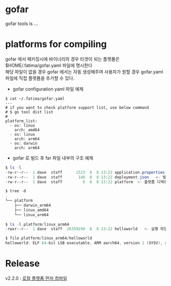# gofar

gofar tools is ...

# platforms for compiling

gofar 에서 패키징시에 바이너리의 경우 타겟이 되는 플랫폼은 $HOME/.fatima/gofar.yaml 파일에 명시한다<br>
해당 파일이 없을 경우 gofar 에서는 자동 생성해주며 사용자가 원할 경우 gofar.yaml 파일에 직접 플랫폼을 추가할 수 있다.

- gofar configuration yaml 파일 예제
```shell
$ cat ~/.fatima/gofar.yaml
---
# if you want to check platform support list, use below command
# $ go tool dist list
# 
platform_list:
  - os: linux
    arch: amd64
  - os: linux
    arch: arm64
  - os: darwin
    arch: arm64
```

- gofar 로 빌드 후 far 파일 내부의 구조 예제
```powershell
$ ls -l
-rw-r--r--  1 dave  staff      1523  8  8 13:22 application.properties   <- process config 파일
-rw-r--r--  1 dave  staff       146  8  8 13:22 deployment.json   <- 빌드배포 정보 파일
-rw-r--r--  1 dave  staff         0  8  8 13:22 platform  <- 플랫폼 디렉토리

$ tree -d
.
└── platform
    ├── darwin_arm64
    ├── linux_amd64
    └── linux_arm64
    
$ ls -l platform/linux_arm64
-rwxr--r--  1 dave  staff  26359299  8  8 13:22 helloworld   <- 실행 파일

$ file platform/linux_arm64/helloworld
helloworld: ELF 64-bit LSB executable, ARM aarch64, version 1 (SYSV), statically linked, not stripped
```

# Release

v2.2.0 : [로컬 플랫폼 먼저 컴파일](https://github.com/fatima-go/gofar/issues/11)
